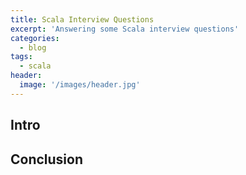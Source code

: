 ```yaml
---
title: Scala Interview Questions
excerpt: 'Answering some Scala interview questions'
categories:
  - blog
tags:
  - scala
header:
  image: '/images/header.jpg'
---
```


## Intro

## Conclusion